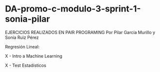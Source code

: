 # DA-promo-c-modulo-3-sprint-1-sonia-pilar
EJERCICIOS REALIZADOS EN PAIR PROGRAMING
Por Pilar García Murillo y Sonia Ruiz Pérez

Regresión Lineal:

X - Intro a Machine Learning

X - Test Estadísticos
